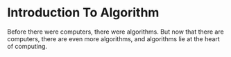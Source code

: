 # Introduction To Algorithm
Before there were computers, there were algorithms. But now that there are computers, there are even more algorithms, and algorithms lie at the heart of computing.